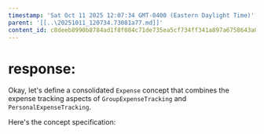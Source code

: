 ```yaml
---
timestamp: 'Sat Oct 11 2025 12:07:34 GMT-0400 (Eastern Daylight Time)'
parent: '[[..\20251011_120734.73081a77.md]]'
content_id: c8deeb8990b8784ad1f8f084c71de735ea5cf734ff341a897a6758643a0cf153
---
```


# response:

Okay, let's define a consolidated `Expense` concept that combines the expense tracking aspects of `GroupExpenseTracking` and `PersonalExpenseTracking`.

Here's the concept specification:
